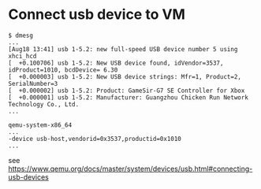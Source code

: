 # Connect usb device to VM

```
$ dmesg
...
[Aug18 13:41] usb 1-5.2: new full-speed USB device number 5 using xhci_hcd
[  +0.100706] usb 1-5.2: New USB device found, idVendor=3537, idProduct=1010, bcdDevice= 6.30
[  +0.000003] usb 1-5.2: New USB device strings: Mfr=1, Product=2, SerialNumber=3
[  +0.000002] usb 1-5.2: Product: GameSir-G7 SE Controller for Xbox
[  +0.000001] usb 1-5.2: Manufacturer: Guangzhou Chicken Run Network Technology Co., Ltd.
...
```

```
qemu-system-x86_64
...
-device usb-host,vendorid=0x3537,productid=0x1010
...
```

see https://www.qemu.org/docs/master/system/devices/usb.html#connecting-usb-devices
